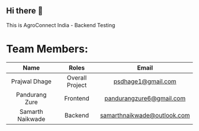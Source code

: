 ## Hi there 👋

This is AgroConnect India - Backend Testing

# Team Members:

| Name | Roles | Email |
| :---: | :---: | :---: |
| Prajwal Dhage | Overall Project | psdhage1@gmail.com |
| Pandurang Zure | Frontend | pandurangzure6@gmail.com |
| Samarth Naikwade | Backend | samarthnaikwade@outlook.com |
